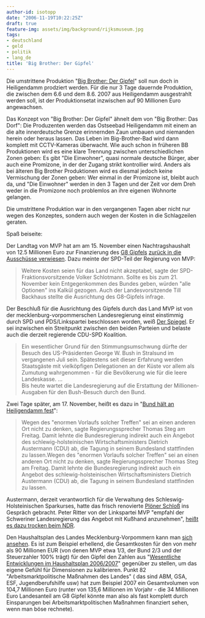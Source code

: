 ```yaml
---
author-id: isotopp
date: "2006-11-19T10:22:25Z"
draft: true
feature-img: assets/img/background/rijksmuseum.jpg
tags:
- deutschland
- geld
- politik
- lang_de
title: 'Big Brother: Der Gipfel'
---
```

Die umstrittene Produktion "<a href="http://blog.koehntopp.de/archives/1415-Heiligendamm-Ein-45-Mio-Euro-Knast.html">Big Brother: Der Gipfel</a>" soll nun doch in Heiligendamm prodziert werden. Für die nur 3 Tage dauernde Produktion, die zwischen dem 6.6 und dem 8.6. 2007 aus Heiligendamm ausgestrahlt werden soll, ist der Produktionsetat inzwischen auf 90 Millionen Euro angewachsen.

Das Konzept von "Big Brother: Der Gipfel" ähnelt dem von "Big Brother: Das Dorf": Die Produzenten werden das Ostseebad Heiligendamm mit einem an die alte innerdeutsche Grenze erinnernden Zaun umbauen und niemanden herein oder heraus lassen. Das Leben im Big-Brother-Bad wird dann komplett mit CCTV-Kameras überwacht. Wie auch schon in früheren BB Produktionen wird es eine klare Trennung zwischen unterschiedlichen Zonen geben: Es gibt "Die Einwohner", quasi normale deutsche Bürger, aber auch eine Promizone, in der der Zugang strikt kontrollier wird. Anders als bei älteren Big Brother Produktionen wird es diesmal jedoch keine Vermischung der Zonen geben: Wer einmal in der Promizone ist, bleibt auch da, und "Die Einwohner" werden in den 3 Tagen und der Zeit vor dem Dreh weder in die Promizone noch problemlos an ihre eigenen Wohnorte gelangen.

Die umstrittene Produktion war in den vergangenen Tagen aber nicht nur wegen des Konzeptes, sondern auch wegen der Kosten in die Schlagzeilen geraten.

Spaß beiseite:

Der Landtag von MVP hat am am 15. November einen Nachtragshaushalt von 12.5 Millionen Euro zur Finanzierung des <a href="http://de.wikipedia.org/wiki/Gruppe_der_Acht">G8 Gipfels</a> <a href="http://www1.ndr.de/ndr_pages_std/0,2570,OID3346200_REF_SPC1729540,00.html">zurück in die Ausschüsse verwiesen</a>. Dazu meinte der SPD-Teil der Regierung von MVP: <blockquote>Weitere Kosten seien für das Land nicht akzeptabel, sagte der SPD-Fraktionsvorsitzende Volker Schlotmann. Sollte es bis zum 21. November kein Entgegenkommen des Bundes geben, würden "alle Optionen" ins Kalkül gezogen. Auch der Landesvorsitzende Till Backhaus stellte die Ausrichtung des G8-Gipfels infrage.</blockquote>

Der Beschluß für die Ausrichtung des Gipfels durch das Land MVP ist von der mecklenburg-vorpommerschen Landesregierung einst einstimmig durch SPD und PDS/Linkspartei beschlossen worden, weiß <a href="http://www.spiegel.de/politik/deutschland/0,1518,448481,00.html">Der Spiegel</a>. Er sei inzwischen ein Streitpunkt zwischen den beiden Parteien und belaste auch die derzeit regierende CDU-SPD Koalition. <blockquote>Ein wesentlicher Grund für den Stimmungsumschwung dürfte der Besuch des US-Präsidenten George W. Bush in Stralsund im vergangenen Juli sein. Spätestens seit dieser Erfahrung werden Staatsgäste mit vielköpfigen Delegationen an der Küste vor allem als Zumutung wahrgenommen - für die Bevölkerung wie für die leere Landeskasse. 
...  
Bis heute wartet die Landesregierung auf die Erstattung der Millionen-Ausgaben für den Bush-Besuch durch den Bund.</blockquote>

Zwei Tage später, am 17. November, heißt es dazu in "<a href="http://www1.ndr.de/ndr_pages_std/0,2570,OID3360132_REF_SPC1729540,00.html">Bund hält an Heiligendamm fest</a>": <blockquote>Wegen des "enormen Vorlaufs solcher Treffen" sei an einen anderen Ort nicht zu denken, sagte Regierungssprecher Thomas Steg am Freitag. Damit lehnte die Bundesregierung indirekt auch ein Angebot des schlewig-holsteinischen Wirtschaftsministers Dietrich Austermann (CDU) ab, die Tagung in seinem Bundesland stattfinden zu lassen.Wegen des "enormen Vorlaufs solcher Treffen" sei an einen anderen Ort nicht zu denken, sagte Regierungssprecher Thomas Steg am Freitag. Damit lehnte die Bundesregierung indirekt auch ein Angebot des schlewig-holsteinischen Wirtschaftsministers Dietrich Austermann (CDU) ab, die Tagung in seinem Bundesland stattfinden zu lassen.</blockquote> Austermann, derzeit verantwortlich für die Verwaltung des Schleswig-Holsteinischen Sparkurses, hatte das frisch renovierte <a href="http://de.wikipedia.org/wiki/Plöner_Schloß">Plöner Schloß</a> ins Gespräch gebracht. Peter Ritter von der Linkspartei MVP "empfahl der Schweriner Landesregierung das Angebot mit Kußhand anzunehmen", <a href="http://www1.ndr.de/ndr_pages_std/0,2570,OID3360132_REF_SPC1729540,00.html">heißt es dazu trocken beim NDR</a>.

Den Haushaltsplan des Landes Mecklenburg-Vorpommern kann man <a href="http://www.fm.mv-regierung.de/pages/doksystem_hhplan0607_1.htm">sich ansehen</a>. Es ist zum Beispiel erhellend, die Gesamtkosten für den von mehr als 90 Millionen EUR (von denen MVP etwa 1/3, der Bund 2/3 und der Steuerzahler 100% trägt) für den Gipfel den Zahlen aus "<a href="http://www.fm.mv-regierung.de/doksystem/hhplan0607/wesentlicheentwicklungen.pdf">Wesentliche Entwicklungen im Haushaltsplan 2006/2007</a>" gegenüber zu stellen, um das eigene Gefühl für Dimensionen zu kalibrieren. Punkt 82 "Arbeitsmarktpolitische Maßnahmen des Landes" ( das sind ABM, GSA, ESF, Jugendberufshilfe usw) hat zum Beispiel 2007 ein Gesamtvolumen von 104,7 Millionen Euro (runter von 135,6 Millionen im Vorjahr - die 34 Millionen Euro Landesanteil am G8 Gipfel könnte man also als fast komplett durch Einsparungen bei Arbeitsmarktpolitischen Maßnahmen finanziert sehen, wenn man böse rechnete).
